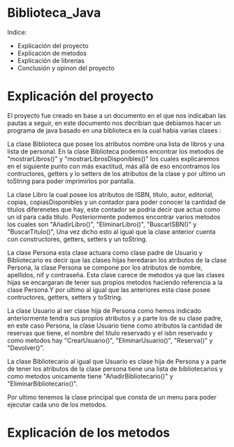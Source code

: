 # Biblioteca_Java
Indice: <br>
* Explicación del proyecto <br>
* Explicación de metodos <br>
* Explicación de librerias <br>
* Conclusión y opinon del proyecto <br>

# Explicación del proyecto
<p>
El proyecto fue creado en base a un documento en el que nos indicaban las pautas a seguir, en este documento nos decribian que debiamos hacer un programa de java basado en una biblioteca en la cual habia varias clases : <br>

La clase Biblioteca que posee los atributos nombre una lista de libros y una lista de personal. En la clase Biblioteca podemos encontrar los metodos de "mostrarLibros()" y "mostrarLibrosDisponibles()" los cuales explicaremos en el siguiente punto con más exactitud, más allá de eso encontramos los contructores, getters y lo setters de los atributos de la clase y por ultimo un toString para poder imprimirlos por pantalla. <br>

La clase Libro la cual posee los atributos de ISBN, título, autor, editorial, copias, copiasDisponibles y un contador para poder conocer la cantidad de titulos diferenetes que hay, este contador se podria decir que actua como un id para cada titulo. Posteriormente podemos encontrar varios metodos los cuales son "AñadirLibro()", "EliminarLibro()", "BuscarISBN()" y "BuscarTitulo()", Una vez dicho esto al igual que la clase anterior cuenta con constructores, getters, setters y un toString. <br>

La clase Persona esta clase actuara como clase padre de Usuario y Bibliotecario es decir que las clases hijas heredaran los atributos de la clase Persona, la clase Persona se compone por los atributos de nombre, apellidos, nif y contraseña. Esta clase carece de metodos ya que las clases hijas se encargaran de tener sus propios metodos haciendo referencia a la clase Persona.Y por ultimo al igual que las anteriores esta clase posee contructores, getters, setters y toString.<br>

La clase Usuario al ser clase hija de Persona como hemos indicado anteriormente tendra sus propios atributos y a parte los de su clase padre, en este caso Persona, la clase Usuario tiene como atributos la cantidad de reservas que tiene, el nombre del titulo reservado y el isbn reservado y como metodos hay "CrearUsuario()", "EliminarUsuario()", "Reserva()" y "Devolver()". <br>

La clase Bibliotecario al igual que Usuario es clase hija de Persona y a parte de tener los atributos de la clase persona tiene una lista de bibliotecarios y como metodos unicamente tiene "AñadirBibliotecario()" y "EliminarBibliotecario()".<br>

Por ultimo tenemos la clase principal que consta de un menu para poder ejecutar cada uno de los metodos.

</p>

# Explicación de los metodos
